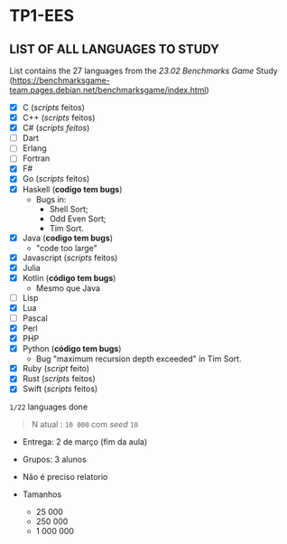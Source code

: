 # TP1-EES

## LIST OF ALL LANGUAGES TO STUDY

List contains the 27 languages from the *23.02 Benchmarks Game* Study (https://benchmarksgame-team.pages.debian.net/benchmarksgame/index.html)

- [X] C (*scripts* feitos)
- [X] C++ (*scripts* feitos)
- [X] C# (*scripts feitos*)
- [ ] Dart
- [ ] Erlang
- [ ] Fortran
- [X] F#
- [X] Go (*scripts* feitos)
- [X] Haskell (**codigo tem bugs**)
  - Bugs in:
    - Shell Sort;
    - Odd Even Sort;
    - Tim Sort.
- [X] Java (**codigo tem bugs**)
  - "code too large"
- [X] Javascript (*scripts* feitos)
- [X] Julia
- [X] Kotlin (**código tem bugs**)
  - Mesmo que Java
- [ ] Lisp
- [X] Lua
- [ ] Pascal
- [X] Perl
- [X] PHP
- [X] Python (**código tem bugs**)
  - Bug "maximum recursion depth exceeded" in Tim Sort.
- [X] Ruby (*script* feito)
- [X] Rust (*scripts* feitos)
- [X] Swift (*scripts* feitos)

`1/22` languages done

> N atual : `10 000` com *seed* `10`

- Entrega: 2 de março (fim da aula)
- Grupos: 3 alunos
- Não é preciso relatorio
- Tamanhos

  - 25 000
  - 250 000
  - 1 000 000
